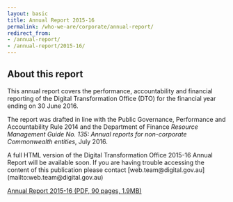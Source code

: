 ```yaml
---
layout: basic
title: Annual Report 2015-16
permalink: /who-we-are/corporate/annual-report/
redirect_from: 
- /annual-report/
- /annual-report/2015-16/
---
```


## About this report

This annual report covers the performance, accountability and financial reporting of the Digital Transformation Office (DTO) for the financial year ending on 30 June 2016.

The report was drafted in line with the Public Governance, Performance and Accountability Rule 2014 and the Department of Finance *Resource Management Guide No. 135: Annual reports for non-corporate Commonwealth entities*, July 2016.

<p class="callout" markdown="1">
A full HTML version of the Digital Transformation Office 2015-16 Annual Report will be available soon. If you are having trouble accessing the content of this publication please contact [web.team@digital.gov.au](mailto:web.team@digital.gov.au)
</p>

[Annual Report 2015-16 (PDF, 90 pages, 1.9MB)](/files/dto-annual-report-2015-16.pdf)